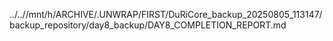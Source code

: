 ../..//mnt/h/ARCHIVE/.UNWRAP/FIRST/DuRiCore_backup_20250805_113147/backup_repository/day8_backup/DAY8_COMPLETION_REPORT.md